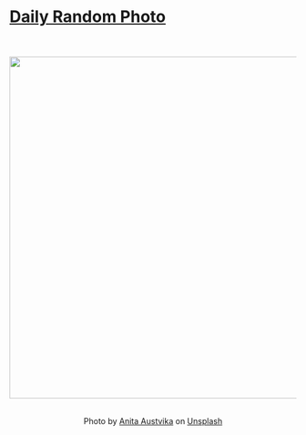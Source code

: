 # [Daily Random Photo](https://www.dailyrandomphoto.com/)

<div align="center">
  <br>
  <br>
  <a href="https://www.dailyrandomphoto.com/p/2023/2023-12-31/"><img src="https://images.unsplash.com/photo-1702927590977-0ebef3af50fb?crop=entropy&cs=tinysrgb&fit=max&fm=jpg&ixid=M3w3NzUwOHwwfDF8cmFuZG9tfHx8fHx8fHx8MTcwMzk4MjgwMnw&ixlib=rb-4.0.3&q=80&w=1080" width="600px"></a>
  <br>
  <br>
  <p class="has-text-grey">Photo by <a href="https://unsplash.com/@anitaaustvika?utm_source=Daily%20Random%20Photo&amp;utm_medium=referral" target="_blank" rel="noopener noreferrer">Anita Austvika</a> on <a href="https://unsplash.com/photos/a-path-through-a-snowy-forest-with-lots-of-trees-bLXf_P2aU40?utm_source=Daily%20Random%20Photo&amp;utm_medium=referral" target="_blank" rel="noopener noreferrer">Unsplash</a></p>
</div>
